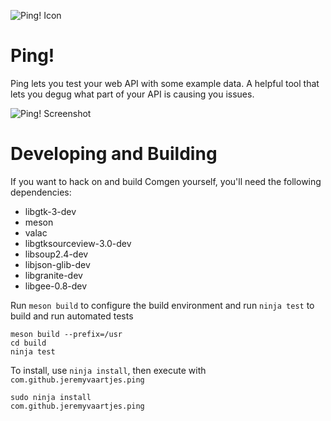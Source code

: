 ![Ping! Icon](https://raw.githubusercontent.com/jeremyvaartjes/comgen/master/data/icons/64/com.github.jeremyvaartjes.ping.svg)

Ping!
=====

Ping lets you test your web API with some example data. A helpful tool that lets you degug what part of your API is causing you issues.

![Ping! Screenshot](https://raw.githubusercontent.com/jeremyvaartjes/comgen/master/data/screenshot-2.png)

Developing and Building
=======================

If you want to hack on and build Comgen yourself, you'll need the following dependencies:

* libgtk-3-dev
* meson
* valac
* libgtksourceview-3.0-dev
* libsoup2.4-dev
* libjson-glib-dev
* libgranite-dev
* libgee-0.8-dev

Run `meson build` to configure the build environment and run `ninja test` to build and run automated tests

```
meson build --prefix=/usr
cd build
ninja test
```

To install, use `ninja install`, then execute with `com.github.jeremyvaartjes.ping`

```
sudo ninja install
com.github.jeremyvaartjes.ping
```
